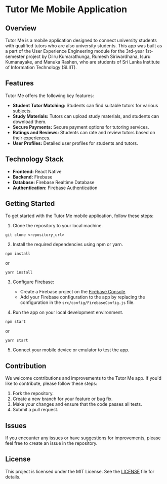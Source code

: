 # Tutor Me Mobile Application

## Overview
Tutor Me is a mobile application designed to connect university students with qualified tutors who are also university students. This app was built as a part of the User Experience Engineering module for the 3rd-year 1st-semester project by Dilru Kumarathunga, Rumesh Siriwardhana, Isuru Kumanayake, and Manuka Rashen, who are students of Sri Lanka Institute of Information Technology (SLIIT).

## Features
Tutor Me offers the following key features:

- **Student Tutor Matching:** Students can find suitable tutors for various subjects.
- **Study Materials:** Tutors can upload study materials, and students can download them.
- **Secure Payments:** Secure payment options for tutoring services.
- **Ratings and Reviews:** Students can rate and review tutors based on their experiences.
- **User Profiles:** Detailed user profiles for students and tutors.

## Technology Stack
- **Frontend:** React Native
- **Backend:** Firebase
- **Database:** Firebase Realtime Database
- **Authentication:** Firebase Authentication

## Getting Started
To get started with the Tutor Me mobile application, follow these steps:

1. Clone the repository to your local machine.

```
git clone <repository_url>
```

2. Install the required dependencies using npm or yarn.

```
npm install
```

or

```
yarn install
```

3. Configure Firebase:

   - Create a Firebase project on the [Firebase Console](https://console.firebase.google.com/).
   - Add your Firebase configuration to the app by replacing the configuration in the `src/config/FirebaseConfig.js` file.

4. Run the app on your local development environment.

```
npm start
```

or

```
yarn start
```

5. Connect your mobile device or emulator to test the app.

## Contribution
We welcome contributions and improvements to the Tutor Me app. If you'd like to contribute, please follow these steps:

1. Fork the repository.
2. Create a new branch for your feature or bug fix.
3. Make your changes and ensure that the code passes all tests.
4. Submit a pull request.

## Issues
If you encounter any issues or have suggestions for improvements, please feel free to create an issue in the repository.

## License
This project is licensed under the MIT License. See the [LICENSE](LICENSE) file for details.
